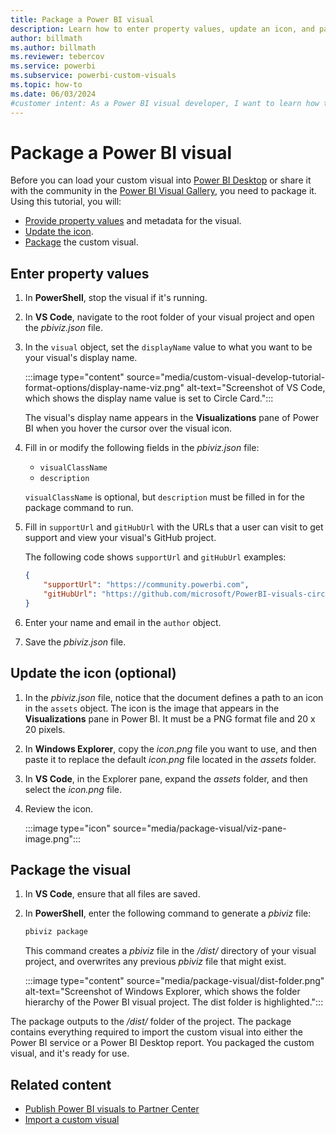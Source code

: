 ```yaml
---
title: Package a Power BI visual
description: Learn how to enter property values, update an icon, and package a Power BI visual so it can be shared and imported by other users.
author: billmath
ms.author: billmath
ms.reviewer: tebercov 
ms.service: powerbi
ms.subservice: powerbi-custom-visuals
ms.topic: how-to
ms.date: 06/03/2024
#customer intent: As a Power BI visual developer, I want to learn how to package a Power BI visual so that I can share it with others.
---
```


# Package a Power BI visual

Before you can load your custom visual into [Power BI Desktop](https://powerbi.microsoft.com/desktop/) or share it with the community in the [Power BI Visual Gallery](https://visuals.powerbi.com/), you need to package it. Using this tutorial, you will:

* [Provide property values](#enter-property-values) and metadata for the visual.
* [Update the icon](#update-the-icon-optional).
* [Package](#package-the-visual) the custom visual.

## Enter property values

1. In **PowerShell**, stop the visual if it's running.
2. In **VS Code**, navigate to the root folder of your visual project and open the *pbiviz.json* file.

3. In the `visual` object, set the `displayName` value to what you want to be your visual's display name.

    :::image type="content" source="media/custom-visual-develop-tutorial-format-options/display-name-viz.png" alt-text="Screenshot of VS Code, which shows the display name value is set to Circle Card.":::

    The visual's display name appears in the **Visualizations** pane of Power BI when you hover the cursor over the visual icon.

4. Fill in or modify the following fields in the *pbiviz.json* file:
    * `visualClassName`
    * `description`

    `visualClassName` is optional, but `description` must be filled in for the package command to run.

5. Fill in `supportUrl` and `gitHubUrl` with the URLs that a user can visit to get support and view your visual's GitHub project.

    The following code shows `supportUrl` and `gitHubUrl` examples:

    ```json
    {
        "supportUrl": "https://community.powerbi.com",
        "gitHubUrl": "https://github.com/microsoft/PowerBI-visuals-circlecard"
    }
    ```

6. Enter your name and email in the `author` object.

7. Save the *pbiviz.json* file.

## Update the icon (optional)

1. In the *pbiviz.json* file, notice that the document defines a path to an icon in the `assets` object. The icon is the image that appears in the **Visualizations** pane in Power BI. It must be a PNG format file and 20 x 20 pixels.

2. In **Windows Explorer**, copy the *icon.png* file you want to use, and then paste it to replace the default *icon.png* file located in the *assets* folder.

3. In **VS Code**, in the Explorer pane, expand the *assets* folder, and then select the *icon.png* file.

4. Review the icon.

    :::image type="icon" source="media/package-visual/viz-pane-image.png":::

## Package the visual

1. In **VS Code**, ensure that all files are saved.

2. In **PowerShell**, enter the following command to generate a *pbiviz* file:

    ```powershell
    pbiviz package
    ```

    This command creates a *pbiviz* file in the */dist/* directory of your visual project, and overwrites any previous *pbiviz* file that might exist.

    :::image type="content" source="media/package-visual/dist-folder.png" alt-text="Screenshot of Windows Explorer, which shows the folder hierarchy of the Power BI visual project. The dist folder is highlighted.":::

The package outputs to the */dist/* folder of the project. The package contains everything required to import the custom visual into either the Power BI service or a Power BI Desktop report. You packaged the custom visual, and it's ready for use.

## Related content

* [Publish Power BI visuals to Partner Center](office-store.md)
* [Import a custom visual](import-visual.md)
